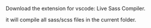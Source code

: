 Download the extension for vscode: Live Sass Compiler.

it will compile all sass/scss files in the current folder.
